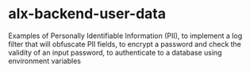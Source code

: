 # alx-backend-user-data
Examples of Personally Identifiable Information (PII), to implement a log filter that will obfuscate PII fields, to encrypt a password and check the validity of an input password, to authenticate to a database using environment variables
